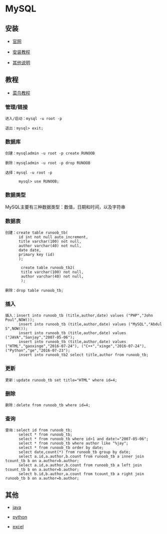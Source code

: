 ﻿# MySQL

## 安装

- [官网](http://www.mysql.com)

- [安装教程](http://jingyan.baidu.com/article/597035521d5de28fc00740e6.html)

- [其他说明](http://bobshute.iteye.com/blog/520760)

## 教程

- [菜鸟教程](http://www.runoob.com/mysql/mysql-tutorial.html)

### 管理/链接

```
进入/启动：mysql -u root -p

退出：mysql> exit;
```

### 数据库

```
创建：mysqladmin -u root -p create RUNOOB

删除：mysqladmin -u root -p drop RUNOOB

选择：mysql -u root -p

      mysql> use RUNOOB;
```

### 数据类型

MySQL主要有三种数据类型：数值，日期和时间，以及字符串

### 数据表

```
创建：create table runoob_tb(
      id int not null auto_increment,
      title varchar(100) not null,
      author varchar(40) not null,
      date date,
      primary key (id)
      );

       create table runoob_tb2(
       title varchar(100) not null,
       author varchar(40) not null,
       );       

删除：drop table runoob_tb;
```

### 插入

```
插入：insert into runoob_tb (title,author,date) values ("PHP","John Poul",NOW());
      insert into runoob_tb (title,author,date) values ("MySQL","Abdul S",NOW());
      insert into runoob_tb (title,author,date) values ("JAVA","Sanjay","2007-05-06");
      insert into runoob_tb (title,author,date) values ("HTML","gaoxinge","2016-07-24"), ("C++","xinge","2016-07-24"), ("Python","ge","2016-07-23");
      insert into runoob_tb2 select title,author from runoob_tb;
```

### 更新

```
更新：update runoob_tb set title="HTML" where id=4;
```

### 删除

```
删除：delete from runoob_tb where id=4;
```

### 查询

```
查询：select id from runoob_tb;
      select * from runoob_tb;
      select * from runoob_tb where id>1 and date!="2007-05-06";
      select * from runoob_tb where author like "%jay";
      select * from runoob_tb order by date;
      select date,count(*) from runoob_tb group by date;
      select a.id,a.author,b.count from runoob_tb a inner join tcount_tb b on a.author=b.author;
      select a.id,a.author,b.count from runoob_tb a left join tcount_tb b on a.author=b.author;
      select b.id,b.author,a.count from tcount_tb a right join runoob_tb b on a.author=b.author;
```

## 其他

- [java](http://blog.sina.com.cn/s/blog_4d8648910102vagq.html)

- [python](http://www.runoob.com/python/python-mysql.html)

- [excel](http://blog.sina.com.cn/s/blog_731d4f750102uxpw.html)
